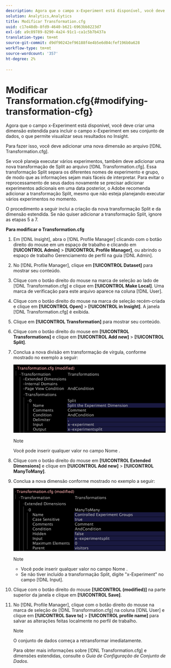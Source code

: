 ```yaml
---
description: Agora que o campo x-Experiment está disponível, você deve criar uma dimensão estendida para incluir o campo x-Experiment em seu conjunto de dados, o que permite visualizar seus resultados no Insight.
solution: Analytics,Analytics
title: Modificar Transformation.cfg
uuid: c17e48db-8fd9-4640-b621-6963bb8223d7
exl-id: a9c89789-8290-4a24-91c1-ca1c5b7b437a
translation-type: tm+mt
source-git-commit: d9df90242ef96188f4e4b5e6d04cfef196b0a628
workflow-type: tm+mt
source-wordcount: '357'
ht-degree: 2%

---
```


# Modificar Transformation.cfg{#modifying-transformation-cfg}

Agora que o campo x-Experiment está disponível, você deve criar uma dimensão estendida para incluir o campo x-Experiment em seu conjunto de dados, o que permite visualizar seus resultados no Insight.

Para fazer isso, você deve adicionar uma nova dimensão ao arquivo [!DNL Transformation.cfg].

Se você planeja executar vários experimentos, também deve adicionar uma nova transformação de Split ao arquivo [!DNL Transformation.cfg]. Essa transformação Split separa os diferentes nomes de experimento e grupo, de modo que as informações sejam mais fáceis de interpretar. Para evitar o reprocessamento de seus dados novamente se precisar adicionar experimentos adicionais em uma data posterior, o Adobe recomenda adicionar a transformação Split, mesmo que não esteja planejando executar vários experimentos no momento.

O procedimento a seguir inclui a criação da nova transformação Split e da dimensão estendida. Se não quiser adicionar a transformação Split, ignore as etapas 5 a 7.

**Para modificar o Transformation.cfg**

1. Em [!DNL Insight], abra o [!DNL Profile Manager] clicando com o botão direito do mouse em um espaço de trabalho e clicando em **[!UICONTROL Admin]** > **[!UICONTROL Profile Manager]**, ou abrindo o espaço de trabalho Gerenciamento de perfil na guia [!DNL Admin].
1. No [!DNL Profile Manager], clique em **[!UICONTROL Dataset]** para mostrar seu conteúdo.
1. Clique com o botão direito do mouse na marca de seleção ao lado de [!DNL Transformation.cfg] e clique em **[!UICONTROL Make Local]**. Uma marca de verificação para este arquivo aparece na coluna [!DNL User].
1. Clique com o botão direito do mouse na marca de seleção recém-criada e clique em **[!UICONTROL Open]** > **[!UICONTROL in Insight]**. A janela [!DNL Transformation.cfg] é exibida.
1. Clique em **[!UICONTROL Transformation]** para mostrar seu conteúdo.
1. Clique com o botão direito do mouse em **[!UICONTROL Transformations]** e clique em **[!UICONTROL Add new]** > **[!UICONTROL Split]**.
1. Conclua a nova divisão em transformação de vírgula, conforme mostrado no exemplo a seguir:

   ![Informações da etapa](assets/New_split_transformation.png)

   >[!NOTE]
   >
   >Você pode inserir qualquer valor no campo Nome .

1. Clique com o botão direito do mouse em **[!UICONTROL Extended Dimensions]** e clique em **[!UICONTROL Add new]** > **[!UICONTROL ManyToMany]**.
1. Conclua a nova dimensão conforme mostrado no exemplo a seguir:

   ![Informações da etapa](assets/New_Dimension_controlled_experiment_groups.png)

   >[!NOTE]
   >
   >* Você pode inserir qualquer valor no campo Nome .
   >* Se não tiver incluído a transformação Split, digite &quot;x-Experiment&quot; no campo [!DNL Input].


1. Clique com o botão direito do mouse **[!UICONTROL (modified)]** na parte superior da janela e clique em **[!UICONTROL Save]**.
1. No [!DNL Profile Manager], clique com o botão direito do mouse na marca de seleção de [!DNL Transformation.cfg] na coluna [!DNL User] e clique em **[!UICONTROL Save to]** > **[!UICONTROL profile name]** para salvar as alterações feitas localmente no perfil de trabalho.

   >[!NOTE]
   >
   >O conjunto de dados começa a retransformar imediatamente.

   Para obter mais informações sobre [!DNL Transformation.cfg] e dimensões estendidas, consulte o *Guia de Configuração de Conjunto de Dados*.
